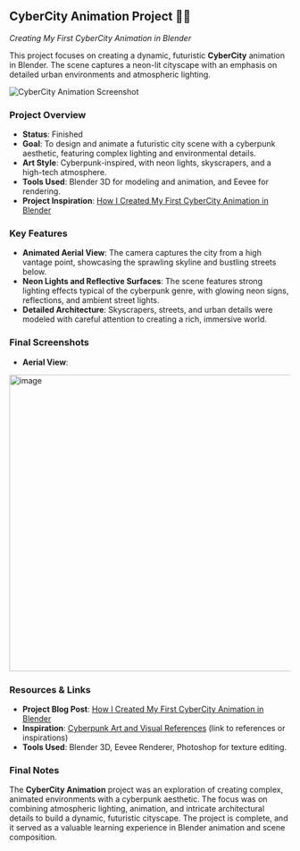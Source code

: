 ## CyberCity Animation Project 🌆🎥  
*Creating My First CyberCity Animation in Blender*

This project focuses on creating a dynamic, futuristic **CyberCity** animation in Blender. The scene captures a neon-lit cityscape with an emphasis on detailed urban environments and atmospheric lighting.

![CyberCity Animation Screenshot](./screenshots/cybercity-animation.png)

### Project Overview
- **Status**: Finished
- **Goal**: To design and animate a futuristic city scene with a cyberpunk aesthetic, featuring complex lighting and environmental details.
- **Art Style**: Cyberpunk-inspired, with neon lights, skyscrapers, and a high-tech atmosphere.
- **Tools Used**: Blender 3D for modeling and animation, and Eevee for rendering.
- **Project Inspiration**: [How I Created My First CyberCity Animation in Blender](https://www.fran43cg.com/blog/2024/09/18/how-i-created-my-first-cybercity-animation-in-blender/)

### Key Features
- **Animated Aerial View**: The camera captures the city from a high vantage point, showcasing the sprawling skyline and bustling streets below.
- **Neon Lights and Reflective Surfaces**: The scene features strong lighting effects typical of the cyberpunk genre, with glowing neon signs, reflections, and ambient street lights.
- **Detailed Architecture**: Skyscrapers, streets, and urban details were modeled with careful attention to creating a rich, immersive world.

### Final Screenshots
- **Aerial View**:
<img width="531" alt="image" src="https://github.com/user-attachments/assets/d42d2f76-a010-4231-a407-6f54596d4144">

### Resources & Links
- **Project Blog Post**: [How I Created My First CyberCity Animation in Blender](https://www.fran43cg.com/blog/2024/09/18/how-i-created-my-first-cybercity-animation-in-blender/)
- **Inspiration**: [Cyberpunk Art and Visual References](#) (link to references or inspirations)
- **Tools Used**: Blender 3D, Eevee Renderer, Photoshop for texture editing.

### Final Notes
The **CyberCity Animation** project was an exploration of creating complex, animated environments with a cyberpunk aesthetic. The focus was on combining atmospheric lighting, animation, and intricate architectural details to build a dynamic, futuristic cityscape. The project is complete, and it served as a valuable learning experience in Blender animation and scene composition.

